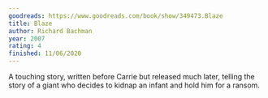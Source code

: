 ```yaml
---
goodreads: https://www.goodreads.com/book/show/349473.Blaze
title: Blaze
author: Richard Bachman
year: 2007
rating: 4
finished: 11/06/2020
---
```


A touching story, written before Carrie but released much later,
telling the story of a giant who decides to kidnap an infant and
hold him for a ransom.
